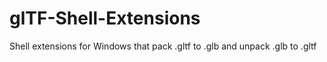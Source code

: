 # glTF-Shell-Extensions
Shell extensions for Windows that pack .gltf to .glb and unpack .glb to .gltf
